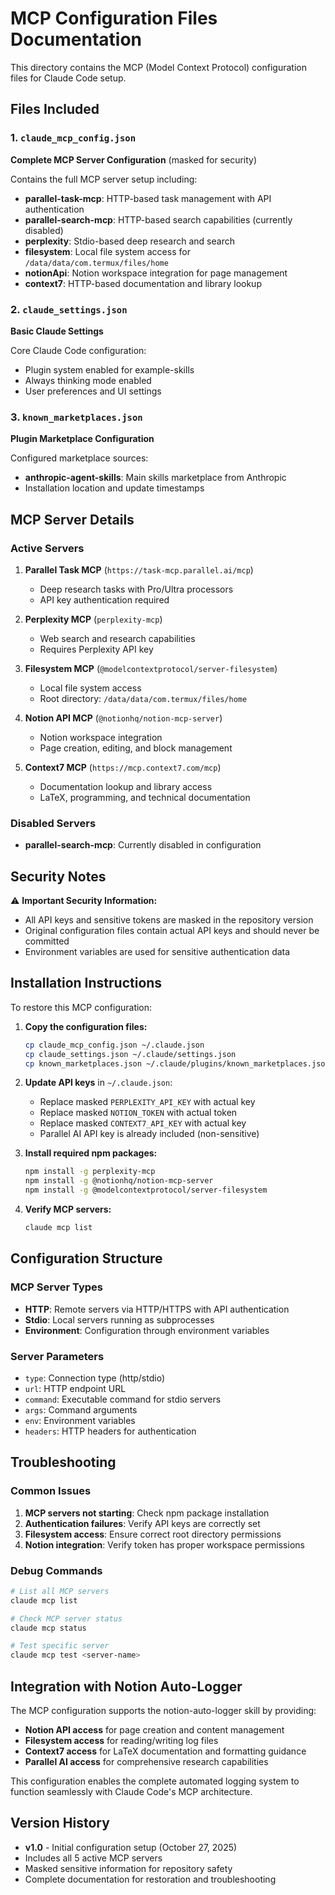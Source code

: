 # MCP Configuration Files Documentation

This directory contains the MCP (Model Context Protocol) configuration files for Claude Code setup.

## Files Included

### 1. `claude_mcp_config.json`
**Complete MCP Server Configuration** (masked for security)

Contains the full MCP server setup including:
- **parallel-task-mcp**: HTTP-based task management with API authentication
- **parallel-search-mcp**: HTTP-based search capabilities (currently disabled)
- **perplexity**: Stdio-based deep research and search
- **filesystem**: Local file system access for `/data/data/com.termux/files/home`
- **notionApi**: Notion workspace integration for page management
- **context7**: HTTP-based documentation and library lookup

### 2. `claude_settings.json`
**Basic Claude Settings**

Core Claude Code configuration:
- Plugin system enabled for example-skills
- Always thinking mode enabled
- User preferences and UI settings

### 3. `known_marketplaces.json`
**Plugin Marketplace Configuration**

Configured marketplace sources:
- **anthropic-agent-skills**: Main skills marketplace from Anthropic
- Installation location and update timestamps

## MCP Server Details

### Active Servers
1. **Parallel Task MCP** (`https://task-mcp.parallel.ai/mcp`)
   - Deep research tasks with Pro/Ultra processors
   - API key authentication required

2. **Perplexity MCP** (`perplexity-mcp`)
   - Web search and research capabilities
   - Requires Perplexity API key

3. **Filesystem MCP** (`@modelcontextprotocol/server-filesystem`)
   - Local file system access
   - Root directory: `/data/data/com.termux/files/home`

4. **Notion API MCP** (`@notionhq/notion-mcp-server`)
   - Notion workspace integration
   - Page creation, editing, and block management

5. **Context7 MCP** (`https://mcp.context7.com/mcp`)
   - Documentation lookup and library access
   - LaTeX, programming, and technical documentation

### Disabled Servers
- **parallel-search-mcp**: Currently disabled in configuration

## Security Notes

⚠️ **Important Security Information:**
- All API keys and sensitive tokens are masked in the repository version
- Original configuration files contain actual API keys and should never be committed
- Environment variables are used for sensitive authentication data

## Installation Instructions

To restore this MCP configuration:

1. **Copy the configuration files:**
   ```bash
   cp claude_mcp_config.json ~/.claude.json
   cp claude_settings.json ~/.claude/settings.json
   cp known_marketplaces.json ~/.claude/plugins/known_marketplaces.json
   ```

2. **Update API keys** in `~/.claude.json`:
   - Replace masked `PERPLEXITY_API_KEY` with actual key
   - Replace masked `NOTION_TOKEN` with actual token
   - Replace masked `CONTEXT7_API_KEY` with actual key
   - Parallel AI API key is already included (non-sensitive)

3. **Install required npm packages:**
   ```bash
   npm install -g perplexity-mcp
   npm install -g @notionhq/notion-mcp-server
   npm install -g @modelcontextprotocol/server-filesystem
   ```

4. **Verify MCP servers:**
   ```bash
   claude mcp list
   ```

## Configuration Structure

### MCP Server Types
- **HTTP**: Remote servers via HTTP/HTTPS with API authentication
- **Stdio**: Local servers running as subprocesses
- **Environment**: Configuration through environment variables

### Server Parameters
- `type`: Connection type (http/stdio)
- `url`: HTTP endpoint URL
- `command`: Executable command for stdio servers
- `args`: Command arguments
- `env`: Environment variables
- `headers`: HTTP headers for authentication

## Troubleshooting

### Common Issues
1. **MCP servers not starting**: Check npm package installation
2. **Authentication failures**: Verify API keys are correctly set
3. **Filesystem access**: Ensure correct root directory permissions
4. **Notion integration**: Verify token has proper workspace permissions

### Debug Commands
```bash
# List all MCP servers
claude mcp list

# Check MCP server status
claude mcp status

# Test specific server
claude mcp test <server-name>
```

## Integration with Notion Auto-Logger

The MCP configuration supports the notion-auto-logger skill by providing:
- **Notion API access** for page creation and content management
- **Filesystem access** for reading/writing log files
- **Context7 access** for LaTeX documentation and formatting guidance
- **Parallel AI access** for comprehensive research capabilities

This configuration enables the complete automated logging system to function seamlessly with Claude Code's MCP architecture.

## Version History

- **v1.0** - Initial configuration setup (October 27, 2025)
- Includes all 5 active MCP servers
- Masked sensitive information for repository safety
- Complete documentation for restoration and troubleshooting